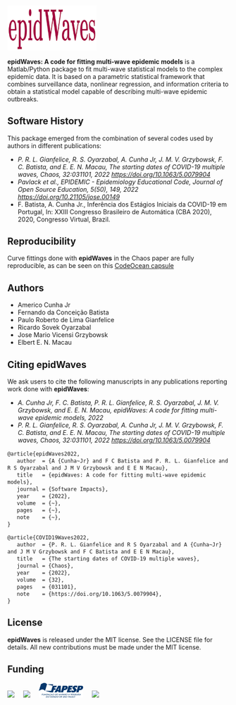<img src="logo/epidWaves.png" width="40%">

**epidWaves: A code for fitting multi-wave epidemic models** is a Matlab/Python package to fit multi-wave statistical models to the complex epidemic data. It is based on a parametric statistical framework that combines surveillance data, nonlinear regression, and information criteria to obtain a statistical model capable of describing multi-wave epidemic outbreaks.

## Software History

This package emerged from the combination of several codes used by authors in different publications:

- *P. R. L. Gianfelice, R. S. Oyarzabal, A. Cunha Jr, J. M. V. Grzybowsk, F. C. Batista, and E. E. N. Macau, The starting dates of COVID-19 multiple waves, Chaos, 32:031101, 2022 https://doi.org/10.1063/5.0079904*
- *Pavlack et al., EPIDEMIC - Epidemiology Educational Code, Journal of Open Source Education, 5(50), 149, 2022 https://doi.org/10.21105/jose.00149*
- F. Batista, A. Cunha Jr., Inferência dos Estágios Iniciais da COVID-19 em Portugal, In: XXIII Congresso Brasileiro de Automática (CBA 2020), 2020, Congresso Virtual, Brazil.

## Reproducibility

Curve fittings done with **epidWaves** in the Chaos paper are fully reproducible, as can be seen on this <a href="https://codeocean.com/capsule/8902979/tree" target="_blank">CodeOcean capsule</a>

## Authors
- Americo Cunha Jr
- Fernando da Conceição Batista
- Paulo Roberto de Lima Gianfelice
- Ricardo Sovek Oyarzabal
- Jose Mario Vicensi Grzybowsk
- Elbert E. N. Macau

## Citing epidWaves
We ask users to cite the following manuscripts in any publications reporting work done with **epidWaves**:
- *A. Cunha Jr, F. C. Batista, P. R. L. Gianfelice, R. S. Oyarzabal, J. M. V. Grzybowsk, and E. E. N. Macau, epidWaves: A code for fitting multi-wave epidemic models, 2022*
- *P. R. L. Gianfelice, R. S. Oyarzabal, A. Cunha Jr, J. M. V. Grzybowsk, F. C. Batista, and E. E. N. Macau, The starting dates of COVID-19 multiple waves, Chaos, 32:031101, 2022 https://doi.org/10.1063/5.0079904*

```
@article{epidWaves2022,
   author  = {A {Cunha~Jr} and F C Batista and P. R. L. Gianfelice and R S Oyarzabal and J M V Grzybowsk and E E N Macau},
   title   = {epidWaves: A code for fitting multi-wave epidemic models},
   journal = {Software Impacts},
   year    = {2022},
   volume  = {~},
   pages   = {~},
   note    = {~},
}
```

```
@article{COVID19Waves2022,
   author  = {P. R. L. Gianfelice and R S Oyarzabal and A {Cunha~Jr} and J M V Grzybowsk and F C Batista and E E N Macau},
   title   = {The starting dates of COVID-19 multiple waves},
   journal = {Chaos},
   year    = {2022},
   volume  = {32},
   pages   = {031101},
   note    = {https://doi.org/10.1063/5.0079904},
}
```

## License
**epidWaves** is released under the MIT license. See the LICENSE file for details. All new contributions must be made under the MIT license.

## Funding

<img src="logo/cnpq.png" width="20%"> &nbsp; &nbsp; <img src="logo/capes.png" width="10%">  &nbsp; &nbsp; <img src="logo/fapesp.png" width="20%"> &nbsp; &nbsp; <img src="logo/faperj.jpg" width="20%">
